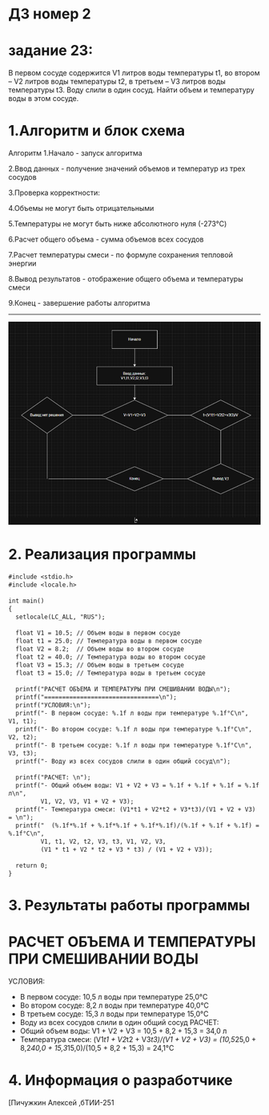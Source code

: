 # ДЗ номер 2
 #  задание 23:
  В первом сосуде содержится V1 литров воды температуры t1, во втором – V2 литров воды температуры t2, в третьем – V3 литров воды температуры t3. Воду слили в один
сосуд. Найти объем и температуру воды в этом сосуде.
#  1.Алгоритм и блок схема
Алгоритм
1.Начало - запуск алгоритма

2.Ввод данных - получение значений объемов и температур из трех сосудов

3.Проверка корректности:

4.Объемы не могут быть отрицательными

5.Температуры не могут быть ниже абсолютного нуля (-273°C)

6.Расчет общего объема - сумма объемов всех сосудов

7.Расчет температуры смеси - по формуле сохранения тепловой энергии

8.Вывод результатов - отображение общего объема и температуры смеси

9.Конец - завершение работы алгоритма
___

![popa](https://github.com/dartschazaim/DZ2/blob/master/DZ2/readme.drawio.png)
# 2. Реализация программы
~~~
#include <stdio.h>
#include <locale.h>

int main()
{
  setlocale(LC_ALL, "RUS");

  float V1 = 10.5; // Объем воды в первом сосуде
  float t1 = 25.0; // Температура воды в первом сосуде
  float V2 = 8.2;  // Объем воды во втором сосуде
  float t2 = 40.0; // Температура воды во втором сосуде
  float V3 = 15.3; // Объем воды в третьем сосуде
  float t3 = 15.0; // Температура воды в третьем сосуде

  printf("РАСЧЕТ ОБЪЕМА И ТЕМПЕРАТУРЫ ПРИ СМЕШИВАНИИ ВОДЫ\n");
  printf("================================\n");
  printf("УСЛОВИЯ:\n");
  printf("- В первом сосуде: %.1f л воды при температуре %.1f°C\n", V1, t1);
  printf("- Во втором сосуде: %.1f л воды при температуре %.1f°C\n", V2, t2);
  printf("- В третьем сосуде: %.1f л воды при температуре %.1f°C\n", V3, t3);
  printf("- Воду из всех сосудов слили в один общий сосуд\n");

  printf("РАСЧЕТ: \n");
  printf("- Общий объем воды: V1 + V2 + V3 = %.1f + %.1f + %.1f = %.1f л\n", 
         V1, V2, V3, V1 + V2 + V3);
  printf("- Температура смеси: (V1*t1 + V2*t2 + V3*t3)/(V1 + V2 + V3) = \n");
  printf("  (%.1f*%.1f + %.1f*%.1f + %.1f*%.1f)/(%.1f + %.1f + %.1f) = %.1f°C\n",
         V1, t1, V2, t2, V3, t3, V1, V2, V3,
         (V1 * t1 + V2 * t2 + V3 * t3) / (V1 + V2 + V3));

  return 0;
}
~~~
# 3. Результаты работы программы

РАСЧЕТ ОБЪЕМА И ТЕМПЕРАТУРЫ ПРИ СМЕШИВАНИИ ВОДЫ
================================
УСЛОВИЯ:
- В первом сосуде: 10,5 л воды при температуре 25,0°C
- Во втором сосуде: 8,2 л воды при температуре 40,0°C
- В третьем сосуде: 15,3 л воды при температуре 15,0°C
- Воду из всех сосудов слили в один общий сосуд
РАСЧЕТ:
- Общий объем воды: V1 + V2 + V3 = 10,5 + 8,2 + 15,3 = 34,0 л
- Температура смеси: (V1*t1 + V2*t2 + V3*t3)/(V1 + V2 + V3) =
  (10,5*25,0 + 8,2*40,0 + 15,3*15,0)/(10,5 + 8,2 + 15,3) = 24,1°C

# 4. Информация о разработчике
[Пичужкин Алексей ,бТИИ-251 
